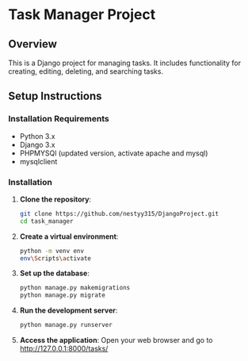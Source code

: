 # Task Manager Project

## Overview
This is a Django project for managing tasks. It includes functionality for creating, editing, deleting, and searching tasks.

## Setup Instructions

### Installation Requirements
- Python 3.x
- Django 3.x
- PHPMYSQl (updated version, activate apache and mysql)
- mysqlclient



### Installation

1. **Clone the repository**:
    ```bash
    git clone https://github.com/nestyy315/DjangoProject.git
    cd task_manager
    ```

2. **Create a virtual environment**:
    ```bash
    python -m venv env
    env\Scripts\activate
    ```

3. **Set up the database**:
    ```bash
    python manage.py makemigrations
    python manage.py migrate
    ```

4. **Run the development server**:
    ```bash
    python manage.py runserver
    ```

5. **Access the application**:
    Open your web browser and go to http://127.0.0.1:8000/tasks/



